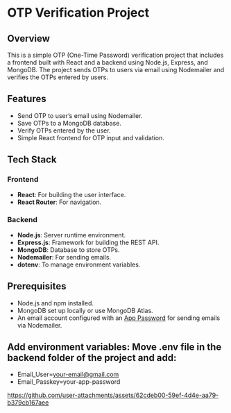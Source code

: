 # OTP Verification Project

## Overview
This is a simple OTP (One-Time Password) verification project that includes a frontend built with React and a backend using Node.js, Express, and MongoDB. The project sends OTPs to users via email using Nodemailer and verifies the OTPs entered by users.

## Features
- Send OTP to user’s email using Nodemailer.
- Save OTPs to a MongoDB database.
- Verify OTPs entered by the user.
- Simple React frontend for OTP input and validation.

## Tech Stack
### Frontend
- **React**: For building the user interface.
- **React Router**: For navigation.

### Backend
- **Node.js**: Server runtime environment.
- **Express.js**: Framework for building the REST API.
- **MongoDB**: Database to store OTPs.
- **Nodemailer**: For sending emails.
- **dotenv**: To manage environment variables.

## Prerequisites
- Node.js and npm installed.
- MongoDB set up locally or use MongoDB Atlas.
- An email account configured with an [App Password](https://myaccount.google.com/security-checkup) for sending emails via Nodemailer.

## Add environment variables: Move .env file in the backend folder of the project and add:
- Email_User=your-email@gmail.com
- Email_Passkey=your-app-password




https://github.com/user-attachments/assets/62cdeb00-59ef-4d4e-aa79-b379cb167aee

